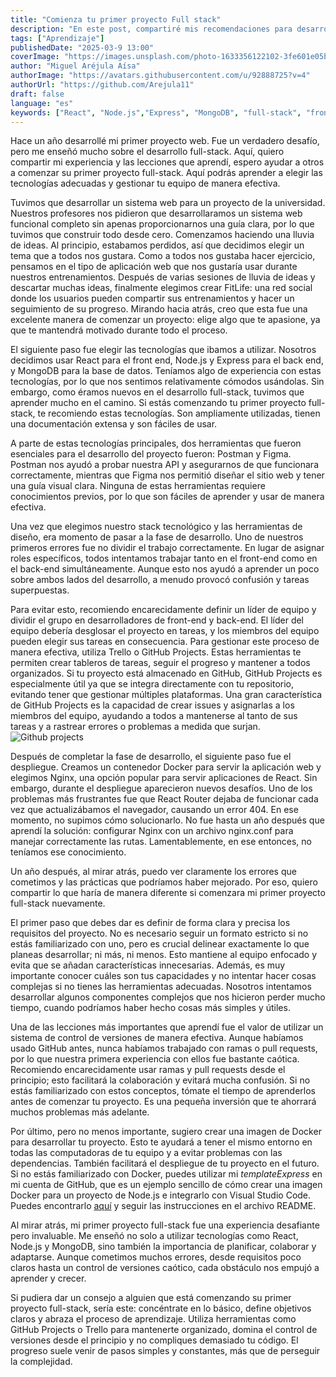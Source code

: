 ```yaml
---
title: "Comienza tu primer proyecto Full stack"
description: "En este post, compartiré mis recomendaciones para desarrollar tu primer proyecto full-stack; combinando tecnologías tanto de front-end como de back-end para crear una aplicación completamente funcional."
tags: ["Aprendizaje"]
publishedDate: "2025-03-9 13:00"
coverImage: "https://images.unsplash.com/photo-1633356122102-3fe601e05bd2?q=80&w=2070&auto=format&fit=crop&ixlib=rb-4.0.3&ixid=M3wxMjA3fDB8MHxwaG90by1wYWdlfHx8fGVufDB8fHx8fA%3D%3D"
author: "Miguel Aréjula Aísa"
authorImage: "https://avatars.githubusercontent.com/u/92888725?v=4"
authorUrl: "https://github.com/Arejula11"
draft: false
language: "es"
keywords: ["React", "Node.js","Express", "MongoDB", "full-stack", "front-end", "back-end", "web", "primer proyecto", "Trello", "GitHub Projects", "Postman", "Figma", "Nginx", "React Router", "version control", "GitHub", "branches", "pull requests"]
---
```



Hace un año desarrollé mi primer proyecto web. Fue un verdadero desafío, pero me enseñó mucho sobre el desarrollo full-stack. Aquí, quiero compartir mi experiencia y las lecciones que aprendí, espero ayudar a otros a comenzar su primer proyecto full-stack. Aquí podrás aprender a elegir las tecnologías adecuadas y gestionar tu equipo de manera efectiva.

Tuvimos que desarrollar un sistema web para un proyecto de la universidad. Nuestros profesores nos pidieron que desarrollaramos un sistema web funcional completo sin apenas proporcionarnos una guía clara, por lo que tuvimos que construir todo desde cero. Comenzamos haciendo una lluvia de ideas. Al principio, estabamos perdidos, así que decidimos elegir un tema que a todos nos gustara. Como a todos nos gustaba hacer ejercicio, pensamos en el tipo de aplicación web que nos gustaría usar durante nuestros entrenamientos. Después de varias sesiones de lluvia de ideas y descartar muchas ideas, finalmente elegimos crear FitLife: una red social donde los usuarios pueden compartir sus entrenamientos y hacer un seguimiento de su progreso. Mirando hacia atrás, creo que esta fue una excelente manera de comenzar un proyecto: elige algo que te apasione, ya que te mantendrá motivado durante todo el proceso.

El siguiente paso fue elegir las tecnologías que ibamos a utilizar. Nosotros decidimos usar React para el front end, Node.js y Express para el back end, y MongoDB para la base de datos. Teníamos algo de experiencia con estas tecnologías, por lo que nos sentimos relativamente cómodos usándolas. Sin embargo, como éramos nuevos en el desarrollo full-stack, tuvimos que aprender mucho en el camino. Si estás comenzando tu primer proyecto full-stack, te recomiendo estas tecnologías. Son ampliamente utilizadas, tienen una documentación extensa y son fáciles de usar.

A parte de estas tecnologías principales, dos herramientas que fueron esenciales para el desarrollo del proyecto fueron: Postman y Figma. Postman nos ayudó a probar nuestra API y asegurarnos de que funcionara correctamente, mientras que Figma nos permitió diseñar el sitio web y tener una guía visual clara. Ninguna de estas herramientas requiere conocimientos previos, por lo que son fáciles de aprender y usar de manera efectiva.


Una vez que elegimos nuestro stack tecnológico y las herramientas de diseño, era momento de pasar a la fase de desarrollo. Uno de nuestros primeros errores fue no dividir el trabajo correctamente. En lugar de asignar roles específicos, todos intentamos trabajar tanto en el front-end como en el back-end simultáneamente. Aunque esto nos ayudó a aprender un poco sobre ambos lados del desarrollo, a menudo provocó confusión y tareas superpuestas.

Para evitar esto, recomiendo encarecidamente definir un líder de equipo y dividir el grupo en desarrolladores de front-end y back-end. El líder del equipo debería desglosar el proyecto en tareas, y los miembros del equipo pueden elegir sus tareas en consecuencia. Para gestionar este proceso de manera efectiva, utiliza Trello o GitHub Projects. Estas herramientas te permiten crear tableros de tareas, seguir el progreso y mantener a todos organizados. Si tu proyecto está almacenado en GitHub, GitHub Projects es especialmente útil ya que se integra directamente con tu repositorio, evitando tener que gestionar múltiples plataformas. Una gran característica de GitHub Projects es la capacidad de crear issues y asignarlas a los miembros del equipo, ayudando a todos a mantenerse al tanto de sus tareas y a rastrear errores o problemas a medida que surjan.
![Github projects](/assets/Backlog.png)

Después de completar la fase de desarrollo, el siguiente paso fue el despliegue. Creamos un contenedor Docker para servir la aplicación web y elegimos Nginx, una opción popular para servir aplicaciones de React. Sin embargo, durante el despliegue aparecieron nuevos desafíos. Uno de los problemas más frustrantes fue que React Router dejaba de funcionar cada vez que actualizábamos el navegador, causando un error 404. En ese momento, no supimos cómo solucionarlo. No fue hasta un año después que aprendí la solución: configurar Nginx con un archivo nginx.conf para manejar correctamente las rutas. Lamentablemente, en ese entonces, no teníamos ese conocimiento.

Un año después, al mirar atrás, puedo ver claramente los errores que cometimos y las prácticas que podríamos haber mejorado. Por eso, quiero compartir lo que haría de manera diferente si comenzara mi primer proyecto full-stack nuevamente.

El primer paso que debes dar es definir de forma clara y precisa los requisitos del proyecto. No es necesario seguir un formato estricto si no estás familiarizado con uno, pero es crucial delinear exactamente lo que planeas desarrollar; ni más, ni menos. Esto mantiene al equipo enfocado y evita que se añadan características innecesarias. Además, es muy importante conocer cuáles son tus capacidades y no intentar hacer cosas complejas si no tienes las herramientas adecuadas. Nosotros intentamos desarrollar algunos componentes complejos que nos hicieron perder mucho tiempo, cuando podríamos haber hecho cosas más simples y útiles.

Una de las lecciones más importantes que aprendí fue el valor de utilizar un sistema de control de versiones de manera efectiva. Aunque habíamos usado GitHub antes, nunca habíamos trabajado con ramas o pull requests, por lo que nuestra primera experiencia con ellos fue bastante caótica. Recomiendo encarecidamente usar ramas y pull requests desde el principio; esto facilitará la colaboración y evitará mucha confusión. Si no estás familiarizado con estos conceptos, tómate el tiempo de aprenderlos antes de comenzar tu proyecto. Es una pequeña inversión que te ahorrará muchos problemas más adelante.

Por último, pero no menos importante, sugiero crear una imagen de Docker para desarrollar tu proyecto. Esto te ayudará a tener el mismo entorno en todas las computadoras de tu equipo y a evitar problemas con las dependencias. También facilitará el despliegue de tu proyecto en el futuro. Si no estás familiarizado con Docker, puedes utilizar mi *templateExpress* en mi cuenta de GitHub, que es un ejemplo sencillo de cómo crear una imagen Docker para un proyecto de Node.js e integrarlo con Visual Studio Code. Puedes encontrarlo [aquí](https://github.com/Arejula11/templateExpress) y seguir las instrucciones en el archivo README.

Al mirar atrás, mi primer proyecto full-stack fue una experiencia desafiante pero invaluable. Me enseñó no solo a utilizar tecnologías como React, Node.js y MongoDB, sino también la importancia de planificar, colaborar y adaptarse. Aunque cometimos muchos errores, desde requisitos poco claros hasta un control de versiones caótico, cada obstáculo nos empujó a aprender y crecer.

Si pudiera dar un consejo a alguien que está comenzando su primer proyecto full-stack, sería este: concéntrate en lo básico, define objetivos claros y abraza el proceso de aprendizaje. Utiliza herramientas como GitHub Projects o Trello para mantenerte organizado, domina el control de versiones desde el principio y no compliques demasiado tu código. El progreso suele venir de pasos simples y constantes, más que de perseguir la complejidad.